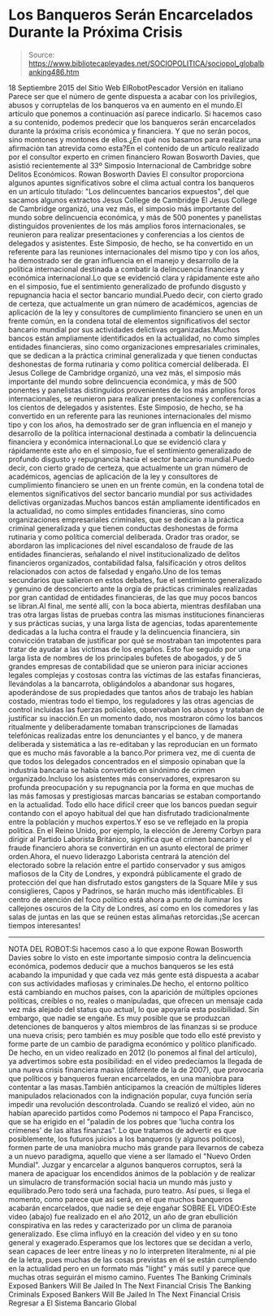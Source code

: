 # Los Banqueros Serán Encarcelados Durante la Próxima Crisis

> Source: https://www.bibliotecapleyades.net/SOCIOPOLITICA/sociopol_globalbanking486.htm

18 Septiembre 2015
del Sitio Web ElRobotPescador
Versión en italiano
Parece ser que el número de gente dispuesta a acabar con los privilegios, abusos y corruptelas de los banqueros va en aumento en el mundo.El artículo que ponemos a continuación así parece indicarlo. Si hacemos caso a su contenido, podemos predecir que los banqueros serán encarcelados durante la próxima crisis económica y financiera. Y que no serán pocos, sino montones y montones de ellos.¿En qué nos basamos para realizar una afirmación tan atrevida como esta?En el contenido de un artículo realizado por el consultor experto en crimen financiero Rowan Bosworth Davies, que asistió recientemente al 33º Simposio Internacional de Cambridge sobre Delitos Económicos.
Rowan Bosworth Davies
El consultor proporciona algunos apuntes significativos sobre el clima actual contra los banqueros en un artículo titulado: "Los delincuentes bancarios expuestos", del que sacamos algunos extractos
Jesus College de Cambridge
El Jesus College de Cambridge organizó, una vez más, el simposio más importante del mundo sobre delincuencia económica, y más de 500 ponentes y panelistas distinguidos provenientes de los más amplios foros internacionales, se reunieron para realizar presentaciones y conferencias a los cientos de delegados y asistentes. Este Simposio, de hecho, se ha convertido en un referente para las reuniones internacionales del mismo tipo y con los años, ha demostrado ser de gran influencia en el manejo y desarrollo de la política internacional destinada a combatir la delincuencia financiera y económica internacional.Lo que se evidenció clara y rápidamente este año en el simposio, fue el sentimiento generalizado de profundo disgusto y repugnancia hacia el sector bancario mundial.Puedo decir, con cierto grado de certeza, que actualmente un gran número de académicos, agencias de aplicación de la ley y consultores de cumplimiento financiero se unen en un frente común, en la condena total de elementos significativos del sector bancario mundial por sus actividades delictivas organizadas.Muchos bancos están ampliamente identificados en la actualidad, no como simples entidades financieras, sino como organizaciones empresariales criminales, que se dedican a la práctica criminal generalizada y que tienen conductas deshonestas de forma rutinaria y como política comercial deliberada.
El Jesus College de Cambridge organizó, una vez más, el simposio más importante del mundo sobre delincuencia económica, y más de 500 ponentes y panelistas distinguidos provenientes de los más amplios foros internacionales, se reunieron para realizar presentaciones y conferencias a los cientos de delegados y asistentes.
Este Simposio, de hecho, se ha convertido en un referente para las reuniones internacionales del mismo tipo y con los años, ha demostrado ser de gran influencia en el manejo y desarrollo de la política internacional destinada a combatir la delincuencia financiera y económica internacional.Lo que se evidenció clara y rápidamente este año en el simposio, fue el sentimiento generalizado de profundo disgusto y repugnancia hacia el sector bancario mundial.Puedo decir, con cierto grado de certeza, que actualmente un gran número de académicos, agencias de aplicación de la ley y consultores de cumplimiento financiero se unen en un frente común, en la condena total de elementos significativos del sector bancario mundial por sus actividades delictivas organizadas.Muchos bancos están ampliamente identificados en la actualidad, no como simples entidades financieras, sino como organizaciones empresariales criminales, que se dedican a la práctica criminal generalizada y que tienen conductas deshonestas de forma rutinaria y como política comercial deliberada.
Orador tras orador, se abordaron las implicaciones del nivel escandaloso de fraude de las entidades financieras, señalando el nivel institucionalizado de delitos financieros organizados, contabilidad falsa, falsificación y otros delitos relacionados con actos de falsedad y engaño.Uno de los temas secundarios que salieron en estos debates, fue el sentimiento generalizado y genuino de desconcierto ante la orgía de prácticas criminales realizadas por gran cantidad de entidades financieras, de las que muy pocos bancos se libran.Al final, me senté allí, con la boca abierta, mientras desfilaban una tras otra largas listas de pruebas contra las mismas instituciones financieras y sus prácticas sucias, y una larga lista de agencias, todas aparentemente dedicadas a la lucha contra el fraude y la delincuencia financiera, sin convicción trataban de justificar por qué se mostraban tan impotentes para tratar de ayudar a las víctimas de los engaños.
Esto fue seguido por una larga lista de nombres de los principales bufetes de abogados, y de 5 grandes empresas de contabilidad que se unieron para iniciar acciones legales complejas y costosas contra las víctimas de las estafas financieras, llevándolas a la bancarrota, obligándolos a abandonar sus hogares, apoderándose de sus propiedades que tantos años de trabajo les habían costado, mientras todo el tiempo, los reguladores y las otras agencias de control incluidas las fuerzas policiales, observaban los abusos y trataban de justificar su inacción.En un momento dado, nos mostraron cómo los bancos ritualmente y deliberadamente tomaban transcripciones de llamadas telefónicas realizadas entre los denunciantes y el banco, y de manera deliberada y sistemática a las re-editaban y las reproducían en un formato que es mucho más favorable a la banco.Por primera vez, me di cuenta de que todos los delegados concentrados en el simposio opinaban que la industria bancaria se había convertido en sinónimo de crimen organizado.Incluso los asistentes más conservadores, expresaron su profunda preocupación y su repugnancia por la forma en que muchas de las más famosas y prestigiosas marcas bancarias se estaban comportando en la actualidad.
Todo ello hace difícil creer que los bancos puedan seguir contando con el apoyo habitual del que han disfrutado tradicionalmente entre la población y muchos expertos.Y eso se ve reflejado en la propia política. En el Reino Unido, por ejemplo, la elección de Jeremy Corbyn para dirigir al Partido Laborista Británico, significa que el crimen bancario y el fraude financiero ahora se convertirán en un asunto electoral de primer orden.Ahora, el nuevo liderazgo Laborista centrará la atención del electorado sobre la relación entre el partido conservador y sus amigos mafiosos de la City de Londres, y expondrá públicamente el grado de protección del que han disfrutado estos gangsters de la Square Mile y sus consiglieres, Capos y Padrinos, se harán mucho más identificables.
El centro de atención del foco político está ahora a punto de iluminar los callejones oscuros de la City de Londres, así como en los comedores y las salas de juntas en las que se reúnen estas alimañas retorcidas.¡Se acercan tiempos interesantes!
***
NOTA DEL ROBOT:Si hacemos caso a lo que expone Rowan Bosworth Davies sobre lo visto en este importante simposio contra la delincuencia económica, podemos deducir que a muchos banqueros se les está acabando la impunidad y que cada vez más gente está dispuesta a acabar con sus actividades mafiosas y criminales.De hecho, el entorno político está cambiando en muchos países, con la aparición de múltiples opciones políticas, creíbles o no, reales o manipuladas, que ofrecen un mensaje cada vez más alejado del status quo actual, lo que apoyaría esta posibilidad.
Sin embargo, que nadie se engañe. Es muy posible que se produzcan detenciones de banqueros y altos miembros de las finanzas si se produce una nueva crisis; pero también es muy posible que todo ello esté previsto y forme parte de un cambio de paradigma económico y político planificado. De hecho, en un video realizado en 2012 (lo ponemos al final del artículo), ya advertimos sobre esta posibilidad: en el video predecíamos la llegada de una nueva crisis financiera masiva (diferente de la de 2007), que provocaría que políticos y banqueros fueran encarcelados, en una maniobra para contentar a las masas.También anticipamos la creación de múltiples líderes manipulados relacionados con la indignación popular, cuya función sería impedir una revolución descontrolada.
Cuando se realizó el video, aún no habían aparecido partidos como Podemos ni tampoco el Papa Francisco, que se ha erigido en el "paladín de los pobres que 'lucha contra los crímenes' de las altas finanzas".
Lo que tratamos de advertir es que posiblemente, los futuros juicios a los banqueros (y algunos políticos), formen parte de una maniobra mucho más grande para llevarnos de cabeza a un nuevo paradigma, aquello que viene a ser llamado el "Nuevo Orden Mundial". Juzgar y encarcelar a algunos banqueros corruptos, será la manera de apaciguar los encendidos ánimos de la población y de realizar un simulacro de transformación social hacia un mundo más justo y equilibrado.Pero todo será una fachada, puro teatro. Así pues, si llega el momento, como parece que así será, en el que muchos banqueros acabarán encarcelados, que nadie se deje engañar
SOBRE EL VIDEO:Este video (abajo) fue realizado en el año 2012, un año de gran ebullición conspirativa en las redes y caracterizado por un clima de paranoia generalizado. Ese clima influyó en la creación del video y en su tono general y exagerado.Esperamos que los lectores que se decidan a verlo, sean capaces de leer entre líneas y no lo interpreten literalmente, ni al pie de la letra, pues muchas de las cosas previstas en él se están cumpliendo en la actualidad pero en un formato más "light" y más sutil y parece que muchas otras seguirán el mismo camino.
Fuentes
The Banking Criminals Exposed Bankers Will Be Jailed In The Next Financial Crisis
The Banking Criminals Exposed
Bankers Will Be Jailed In The Next Financial Crisis
Regresar a El Sistema Bancario Global
